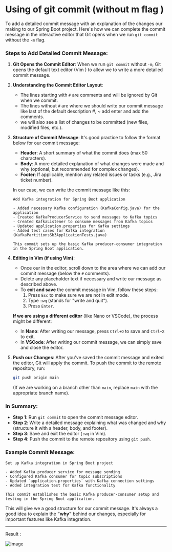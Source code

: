 # Using of git commit (without m flag )

To add a detailed commit message with an explanation of the changes our making to our Spring Boot project. Here's how we can complete the commit message in the interactive editor that Git opens when we run `git commit` without the `-m` flag.

### Steps to Add Detailed Commit Message:

1. **Git Opens the Commit Editor**: When we run `git commit` without `-m`, Git opens the default text editor (Vim ) to allow we to write a more detailed commit message.

2. **Understanding the Commit Editor Layout**:
   - The lines starting with `#` are comments and will be ignored by Git when we commit.
   - The lines without `#` are where we should write our commit message like last of the default description #, ~ add enter and add the comments.
   - we will also see a list of changes to be committed (new files, modified files, etc.).

3. **Structure of Commit Message**:
   It's good practice to follow the format below for our commit message:
   - **Header**: A short summary of what the commit does (max 50 characters).
   - **Body**: A more detailed explanation of what changes were made and why (optional, but recommended for complex changes).
   - **Footer**: If applicable, mention any related issues or tasks (e.g., Jira ticket number).

   In our case, we can write the commit message like this:

   ```
   Add Kafka integration for Spring Boot application

   - Added necessary Kafka configuration (KafkaConfig.java) for the application
   - Created KafkaProducerService to send messages to Kafka topics
   - Created KafkaListener to consume messages from Kafka topics
   - Updated application.properties for Kafka settings
   - Added test cases for Kafka integration (KafkaPartitionsSb3ApplicationTests.java)

   This commit sets up the basic Kafka producer-consumer integration in the Spring Boot application.
   ```

4. **Editing in Vim (if using Vim)**:
   - Once our in the editor, scroll down to the area where we can add our commit message (below the `#` comments).
   - Delete any placeholder text if necessary and write our message as described above.
   - To **exit and save** the commit message in Vim, follow these steps:
     1. Press `Esc` to make sure we are not in edit mode.
     2. Type `:wq` (stands for "write and quit").
     3. Press `Enter`.

   **If we are using a different editor** (like Nano or VSCode), the process might be different:
   - In **Nano**: After writing our message, press `Ctrl+O` to save and `Ctrl+X` to exit.
   - In **VSCode**: After writing our commit message, we can simply save and close the editor.

5. **Push our Changes**:
   After you've saved the commit message and exited the editor, Git will apply the commit. To push the commit to the remote repository, run:
   ```bash
   git push origin main
   ```
   (If we are working on a branch other than `main`, replace `main` with the appropriate branch name).

### In Summary:
- **Step 1**: Run `git commit` to open the commit message editor.
- **Step 2**: Write a detailed message explaining what was changed and why (structure it with a header, body, and footer).
- **Step 3**: Save and exit the editor (`:wq` in Vim).
- **Step 4**: Push the commit to the remote repository using `git push`.

### Example Commit Message:
```
Set up Kafka integration in Spring Boot project

- Added Kafka producer service for message sending
- Configured Kafka consumer for topic subscriptions
- Updated `application.properties` with Kafka connection settings
- Added integration test for Kafka functionality

This commit establishes the basic Kafka producer-consumer setup and testing in the Spring Boot application.
```

This will give we a good structure for our commit message. It's always a good idea to explain the **"why"** behind our changes, especially for important features like Kafka integration.

---


Result :

![image](https://github.com/user-attachments/assets/30b50715-a60b-46ba-966b-f88d616ff0d0)

